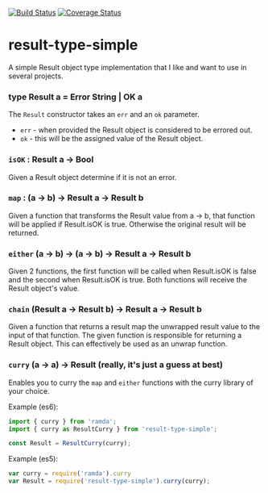 [![Build Status](https://travis-ci.org/scull7/result-type-simple.svg)](https://travis-ci.org/scull7/result-type-simple)
[![Coverage Status](https://coveralls.io/repos/scull7/result-type-simple/badge.svg?branch=master&service=github)](https://coveralls.io/github/scull7/result-type-simple?branch=master)

# result-type-simple
A simple Result object type implementation that I like and want to use in several projects.

### type Result a = Error String | OK a

The `Result` constructor takes an `err` and an `ok` parameter.

* `err` - when provided the Result object is considered to be errored out.
* `ok` - this will be the assigned value of the Result object.

### `isOK` : Result a -> Bool

Given a Result object determine if it is not an error.

### `map` : (a -> b) -> Result a -> Result b

Given a function that transforms the Result value from a -> b, that function
will be applied if Result.isOK is true. Otherwise the original result will
be returned.

### `either` (a -> b) -> (a -> b) -> Result a -> Result b

Given 2 functions, the first function will be called when Result.isOK is false
and the second when Result.isOK is true. Both functions will receive the 
Result object's value.

### `chain` (Result a -> Result b) -> Result a -> Result b

Given a function that returns a result map the unwrapped result value to the
input of that function.  The given function is responsible for returning
a Result object.  This can effectively be used as an unwrap function.

### `curry` (a -> a) -> Result (really, it's just a guess at best)

Enables you to curry the `map` and `either` functions with the curry library
of your choice.

Example (es6):

```javascript
import { curry } from 'ramda';
import { curry as ResultCurry } from 'result-type-simple';

const Result = ResultCurry(curry);

```

Example (es5):

```javascript
var curry = require('ramda').curry
var Result = require('result-type-simple').curry(curry);
```
